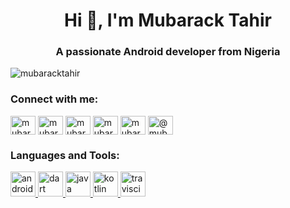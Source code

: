 <h1 align="center">Hi 👋, I'm Mubarack Tahir</h1>
<h3 align="center">A passionate Android developer from Nigeria</h3>

<p align="left"> <img src="https://komarev.com/ghpvc/?username=mubaracktahir&label=Profile%20views&color=0e75b6&style=flat" alt="mubaracktahir" /> </p>

<h3 align="left">Connect with me:</h3>
<p align="left">
<a href="https://dev.to/mubaracktahir" target="blank"><img align="center" src="https://cdn.jsdelivr.net/npm/simple-icons@3.0.1/icons/dev-dot-to.svg" alt="mubaracktahir" height="30" width="40" /></a>
<a href="https://twitter.com/mubaracktahir" target="blank"><img align="center" src="https://cdn.jsdelivr.net/npm/simple-icons@3.0.1/icons/twitter.svg" alt="mubaracktahir" height="30" width="40" /></a>
<a href="https://linkedin.com/in/mubaracktahir" target="blank"><img align="center" src="https://cdn.jsdelivr.net/npm/simple-icons@3.0.1/icons/linkedin.svg" alt="mubaracktahir" height="30" width="40" /></a>
<a href="https://stackoverflow.com/users/mubaracktahir" target="blank"><img align="center" src="https://cdn.jsdelivr.net/npm/simple-icons@3.0.1/icons/stackoverflow.svg" alt="mubaracktahir" height="30" width="40" /></a>
<a href="https://instagram.com/mubaracktahir" target="blank"><img align="center" src="https://cdn.jsdelivr.net/npm/simple-icons@3.0.1/icons/instagram.svg" alt="mubaracktahir" height="30" width="40" /></a>
<a href="https://medium.com/@mubaracktahir" target="blank"><img align="center" src="https://cdn.jsdelivr.net/npm/simple-icons@3.0.1/icons/medium.svg" alt="@mubaracktahir" height="30" width="40" /></a>
</p>

<h3 align="left">Languages and Tools:</h3>
<p align="left"> <a href="https://developer.android.com" target="_blank"> <img src="https://devicons.github.io/devicon/devicon.git/icons/android/android-original-wordmark.svg" alt="android" width="40" height="40"/> </a> <a href="https://dart.dev" target="_blank"> <img src="https://www.vectorlogo.zone/logos/dartlang/dartlang-icon.svg" alt="dart" width="40" height="40"/> </a> <a href="https://www.java.com" target="_blank"> <img src="https://devicons.github.io/devicon/devicon.git/icons/java/java-original-wordmark.svg" alt="java" width="40" height="40"/> </a> <a href="https://kotlinlang.org" target="_blank"> <img src="https://www.vectorlogo.zone/logos/kotlinlang/kotlinlang-icon.svg" alt="kotlin" width="40" height="40"/> </a> <a href="https://travis-ci.org" target="_blank"> <img src="https://www.vectorlogo.zone/logos/travis-ci/travis-ci-icon.svg" alt="travisci" width="40" height="40"/> </a></p>
